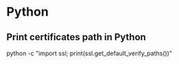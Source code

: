 # Python

## Print certificates path in Python
python -c "import ssl; print(ssl.get_default_verify_paths())"
